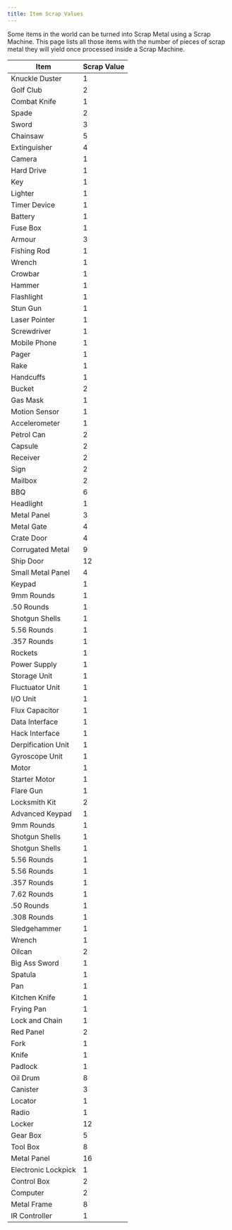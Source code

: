 ```yaml
---
title: Item Scrap Values
---
```


Some items in the world can be turned into Scrap Metal using a Scrap Machine.
This page lists all those items with the number of pieces of scrap metal they
will yield once processed inside a Scrap Machine.

| Item                | Scrap Value |
| ------------------- | ----------- |
| Knuckle Duster      | 1           |
| Golf Club           | 2           |
| Combat Knife        | 1           |
| Spade               | 2           |
| Sword               | 3           |
| Chainsaw            | 5           |
| Extinguisher        | 4           |
| Camera              | 1           |
| Hard Drive          | 1           |
| Key                 | 1           |
| Lighter             | 1           |
| Timer Device        | 1           |
| Battery             | 1           |
| Fuse Box            | 1           |
| Armour              | 3           |
| Fishing Rod         | 1           |
| Wrench              | 1           |
| Crowbar             | 1           |
| Hammer              | 1           |
| Flashlight          | 1           |
| Stun Gun            | 1           |
| Laser Pointer       | 1           |
| Screwdriver         | 1           |
| Mobile Phone        | 1           |
| Pager               | 1           |
| Rake                | 1           |
| Handcuffs           | 1           |
| Bucket              | 2           |
| Gas Mask            | 1           |
| Motion Sensor       | 1           |
| Accelerometer       | 1           |
| Petrol Can          | 2           |
| Capsule             | 2           |
| Receiver            | 2           |
| Sign                | 2           |
| Mailbox             | 2           |
| BBQ                 | 6           |
| Headlight           | 1           |
| Metal Panel         | 3           |
| Metal Gate          | 4           |
| Crate Door          | 4           |
| Corrugated Metal    | 9           |
| Ship Door           | 12          |
| Small Metal Panel   | 4           |
| Keypad              | 1           |
| 9mm Rounds          | 1           |
| .50 Rounds          | 1           |
| Shotgun Shells      | 1           |
| 5.56 Rounds         | 1           |
| .357 Rounds         | 1           |
| Rockets             | 1           |
| Power Supply        | 1           |
| Storage Unit        | 1           |
| Fluctuator Unit     | 1           |
| I/O Unit            | 1           |
| Flux Capacitor      | 1           |
| Data Interface      | 1           |
| Hack Interface      | 1           |
| Derpification Unit  | 1           |
| Gyroscope Unit      | 1           |
| Motor               | 1           |
| Starter Motor       | 1           |
| Flare Gun           | 1           |
| Locksmith Kit       | 2           |
| Advanced Keypad     | 1           |
| 9mm Rounds          | 1           |
| Shotgun Shells      | 1           |
| Shotgun Shells      | 1           |
| 5.56 Rounds         | 1           |
| 5.56 Rounds         | 1           |
| .357 Rounds         | 1           |
| 7.62 Rounds         | 1           |
| .50 Rounds          | 1           |
| .308 Rounds         | 1           |
| Sledgehammer        | 1           |
| Wrench              | 1           |
| Oilcan              | 2           |
| Big Ass Sword       | 1           |
| Spatula             | 1           |
| Pan                 | 1           |
| Kitchen Knife       | 1           |
| Frying Pan          | 1           |
| Lock and Chain      | 1           |
| Red Panel           | 2           |
| Fork                | 1           |
| Knife               | 1           |
| Padlock             | 1           |
| Oil Drum            | 8           |
| Canister            | 3           |
| Locator             | 1           |
| Radio               | 1           |
| Locker              | 12          |
| Gear Box            | 5           |
| Tool Box            | 8           |
| Metal Panel         | 16          |
| Electronic Lockpick | 1           |
| Control Box         | 2           |
| Computer            | 2           |
| Metal Frame         | 8           |
| IR Controller       | 1           |
